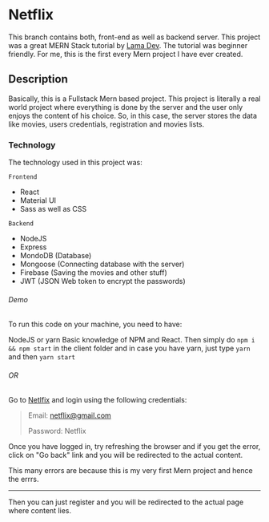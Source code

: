 # Netflix

This branch contains both, front-end as well as backend server. This project was a great MERN Stack tutorial by [Lama Dev](https://www.youtube.com/watch?v=tsNswx0nRKM).
The tutorial was beginner friendly. For me, this is the first every Mern project I have ever created.

## Description

Basically, this is a Fullstack Mern based project. This project is literally a real world project where everything is done by the server and the user only enjoys the content of his choice.
So, in this case, the server stores the data like movies, users credentials, registration and movies lists.

### Technology

The technology used in this project was:

`Frontend`

- React
- Material UI
- Sass as well as CSS

`Backend`

- NodeJS
- Express
- MondoDB (Database)
- Mongoose (Connecting database with the server)
- Firebase (Saving the movies and other stuff)
- JWT (JSON Web token to encrypt the passwords)

###### Demo

To run this code on your machine, you need to have:

NodeJS or yarn
Basic knowledge of NPM and React. Then simply do `npm i && npm start` in the client folder and in case you have yarn, just type `yarn` and then `yarn start`

###### OR

Go to [Netlfix](https://jealous-netflix.netlify.app/) and login using the following credentials:

> Email: netflix@gmail.com
>
> Password: Netflix

Once you have logged in, try refreshing the browser and if you get the error, click on "Go back" link and you will be redirected to the actual content.

This many errors are because this is my very first Mern project and hence the errrs.

---

Then you can just register and you will be redirected to the actual page where content lies.
